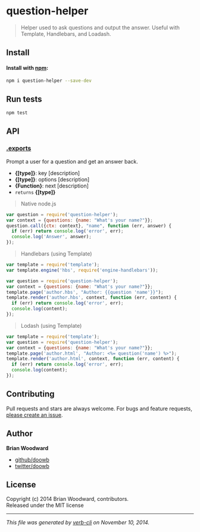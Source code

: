 # question-helper 

> Helper used to ask questions and output the answer. Useful with Template, Handlebars, and Loadash.

## Install
#### Install with [npm](npmjs.org):

```bash
npm i question-helper --save-dev
```

## Run tests

```bash
npm test
```

## API
### [.exports](index.js#L57)

Prompt a user for a question and get an answer back.

* **{[type]}**: key     [description]    
* **{[type]}**: options [description]    
* **{Function}**: next    [description]    
* `returns` **{[type]}**  

> Native node.js
```js
var question = require('question-helper');
var context = {questions: {name: "What's your name?"}};
question.call({ctx: context}, "name", function (err, answer) {
  if (err) return console.log('error', err);
  console.log('Answer', answer);
});
```

> Handlebars (using Template)
```js
var template = require('template');
var template.engine('hbs', require('engine-handlebars'));

var question = require('question-helper');
var context = {questions: {name: "What's your name?"}};
template.page('author.hbs', "Author: {{question 'name'}}");
template.render('author.hbs', context, function (err, content) {
  if (err) return console.log('error', err);
  console.log(content);
});
```

> Lodash (using Template)
```js
var template = require('template');
var question = require('question-helper');
var context = {questions: {name: "What's your name?"}};
template.page('author.html', "Author: <%= question('name') %>");
template.render('author.html', context, function (err, content) {
  if (err) return console.log('error', err);
  console.log(content);
});
```

## Contributing
Pull requests and stars are always welcome. For bugs and feature requests, [please create an issue][issues].

## Author

**Brian Woodward**
 
+ [github/doowb](https://github.com/doowb)
+ [twitter/doowb](http://twitter.com/doowb) 

## License
Copyright (c) 2014 Brian Woodward, contributors.  
Released under the MIT license

***

_This file was generated by [verb-cli](https://github.com/assemble/verb-cli) on November 10, 2014._

[issues]: https://github.com/doowb/question-helper/issues